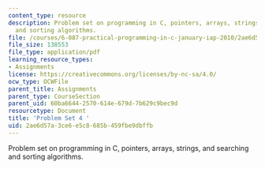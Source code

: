 ```yaml
---
content_type: resource
description: Problem set on programming in C, pointers, arrays, strings, and searching
  and sorting algorithms.
file: /courses/6-087-practical-programming-in-c-january-iap-2010/2ae6d57a3ce6e5c8685b459fbe9dbffb_MIT6_087IAP10_assn04.pdf
file_size: 138553
file_type: application/pdf
learning_resource_types:
- Assignments
license: https://creativecommons.org/licenses/by-nc-sa/4.0/
ocw_type: OCWFile
parent_title: Assignments
parent_type: CourseSection
parent_uid: 60ba6644-2570-614e-679d-7b629c9bec9d
resourcetype: Document
title: 'Problem Set 4 '
uid: 2ae6d57a-3ce6-e5c8-685b-459fbe9dbffb
---
```

Problem set on programming in C, pointers, arrays, strings, and searching and sorting algorithms.